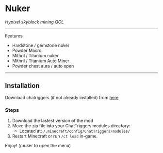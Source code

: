 # Nuker

_Hypixel skyblock mining QOL_

---
Features:
- Hardstone / gemstone nuker
- Powder Macro
- Mithril / Titanium nuker
- Mithril / Titanium Auto Miner
- Powder chest aura / auto open
---

## Installation
Download chatriggers (if not already installed) from [here](https://chattriggers.com/)

### Steps

1. Download the lastest version of the mod
2. Move the zip file into your ChatTriggers modules directory:
   - Located at: `/.minecraft/config/ChatTriggers/modules/`
3. Restart Minecraft or run `/ct load` in-game.


Enjoy! (/nuker to open the menu)
